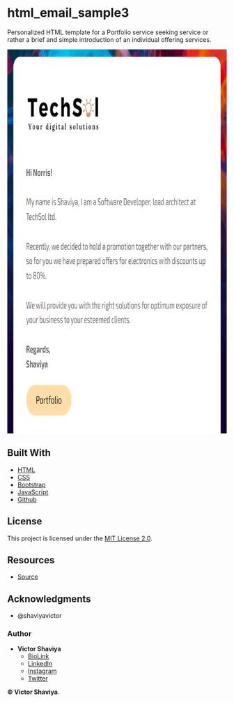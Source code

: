 # html_email_sample3
Personalized HTML template for a Portfolio service seeking service or rather a brief and simple introduction of an individual offering services.

<img src="https://github.com/ShaviyaVictor/html_email_sample3/blob/main/assets/images/portfolio_html.png?raw=true" width="846" height="880" alt="">             

## Built With

* [HTML](https://developer.mozilla.org/en-US/docs/Web/HTML)        
* [CSS](https://developer.mozilla.org/en-US/docs/Web/css)             
* [Bootstrap](https://getbootstrap.com/docs/5.2/getting-started/introduction/)         
* [JavaScript](https://developer.mozilla.org/en-US/docs/Web/JavaScript)              
* [Github](https://github.com/ShaviyaVictor/shaviya)

## License

This project is licensed under the [MIT License 2.0](https://github.com/ShaviyaVictor/html_email_sample3/blob/main/LICENSE).           

## Resources
- [Source](https://my.stripo.email/cabinet/#/template-editor/?emailId=4321609&projectId=727474&templateId=1147806&type=PUBLIC_TEMPLATE&copyCount=1&templateProjectId=127545)         


## Acknowledgments

* @shaviyavictor

### Author

* **Victor Shaviya**        
  - [BioLink](https://bio.link/shaviya)       
  - [LinkedIn](https://www.linkedin.com/in/ShaviyaVictor/)          
  - [Instagram](https://www.instagram.com/shaviyavictor/)        
  - [Twitter](https://twitter.com/ShaviyaVictor)        
  
  
**© Victor Shaviya**.
